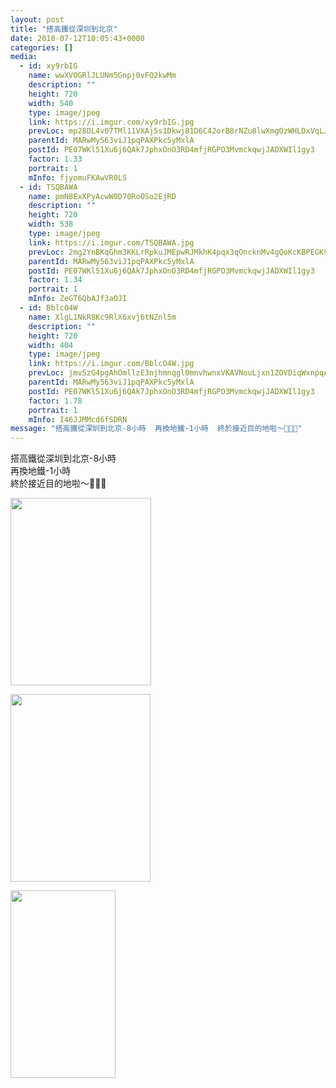 ```yaml
---
layout: post
title: "搭高鐵從深圳到北京" 
date: 2018-07-12T10:05:43+0000 
categories: [] 
media:
  - id: xy9rbIG
    name: wwXVOGRlJLUNm5Gnpj0vFO2kwMm
    description: ""   
    height: 720
    width: 540
    type: image/jpeg
    link: https://i.imgur.com/xy9rbIG.jpg
    prevLoc: mp28DL4v07TMl11VXAj5s1Dkwj81D6C42orB8rNZu8lwXmgOzWHLDxVqLJLEcOm27Dw54Mhx5wlOM1z9c60V9vVRP2trLG8pz36vS7YOmBXNr2ijQOA1vMjrIomQwPG4RWiRvJRq5XD5C5o5KGYgM7tLNZ7VMWvqs9NDm9Yj7lCOkk34QlLptZw0q33DkAfRYq4n2Aj3sRrYWglwDPFGxgpWgNj9Ijwm3rypE6hXGvrWY9qAIokQvEy75JtqrZmLZ3B7ir9
    parentId: MARwMy563viJ1pqPAXPkc5yMxlA
    postId: PE07WKl51Xu6j6QAk7JphxOnO3RD4mfjRGPO3MvmckqwjJADXWIl1gy3
    factor: 1.33
    portrait: 1
    mInfo: fjyomuFKAwVR0LS
  - id: TSQBAWA
    name: pmN8ExXPyAcwW0D70RoOSo2EjRD
    description: ""   
    height: 720
    width: 538
    type: image/jpeg
    link: https://i.imgur.com/TSQBAWA.jpg
    prevLoc: 2mg2YnBKqGhm3KKLrRpkuJMEpwRJMkhK4pqx3qOncknMv4gQoKcKBPEGK9KQcpnJjZ8W6XhvM1NWnBP9FWE8BgGy2mI9wE4m6GW9s2nGZ136qlcjPrED5wWkCpNBMvBlp5uPpy5oPR24iWow84J8D9U7jPylOVvBT5OMjyDDnWhK80gMBXXzF36LB73xo8TWmkD6rMAJTpYgM0xEDriJxXo4wk4wf5vZPMr005ckR59gJ5q8h93ARvVAlLHzX7ZQ41Jz
    parentId: MARwMy563viJ1pqPAXPkc5yMxlA
    postId: PE07WKl51Xu6j6QAk7JphxOnO3RD4mfjRGPO3MvmckqwjJADXWIl1gy3
    factor: 1.34
    portrait: 1
    mInfo: ZeGT6QbAJf3aOJI
  - id: BblcO4W
    name: XlgL1NkR8Kc9RlX6xvj6tNZnl5m
    description: ""   
    height: 720
    width: 404
    type: image/jpeg
    link: https://i.imgur.com/BblcO4W.jpg
    prevLoc: jmv5zG4pgAhOmllzE3njhmnqgl0mnvhwnxVKAVNouLjxn1ZOVDiqWxnpqAqkuLPNWVxYy5I9A6zJvWrQtEr82555Jls104XADjAXIQk7PG4yxLcMPmJ0WVM5Sv3ArknGA5T9jZQ8gYnjF8r89BZnBwuqLDN9mngVsOBy8OrDjPIQPPR149pLS0oPD55Z9kIrzJ939V4DuVz7M8w4RmSOLyp3JA92U71Y1KQwZVsQk8G71p0GIDxKM6qE4Vfqy2QzL4YofPN
    parentId: MARwMy563viJ1pqPAXPkc5yMxlA
    postId: PE07WKl51Xu6j6QAk7JphxOnO3RD4mfjRGPO3MvmckqwjJADXWIl1gy3
    factor: 1.78
    portrait: 1
    mInfo: I46JJMMcd6fSDRN
message: "搭高鐵從深圳到北京-8小時  再換地鐵-1小時  終於接近目的地啦～🤪🤪🤪"
---
```


搭高鐵從深圳到北京-8小時  
再換地鐵-1小時  
終於接近目的地啦～🤪🤪🤪


[//]: #media:  
<a href="https://i.imgur.com/xy9rbIG.jpg"><img src="https://i.imgur.com/xy9rbIG.jpg" height="300" width="225" /></a> 
  

<a href="https://i.imgur.com/TSQBAWA.jpg"><img src="https://i.imgur.com/TSQBAWA.jpg" height="300" width="224" /></a> 
  

<a href="https://i.imgur.com/BblcO4W.jpg"><img src="https://i.imgur.com/BblcO4W.jpg" height="300" width="168" /></a> 
 

